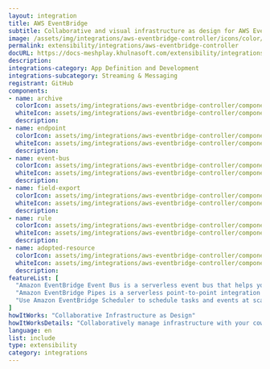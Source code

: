 ```yaml
---
layout: integration
title: AWS EventBridge
subtitle: Collaborative and visual infrastructure as design for AWS EventBridge
image: /assets/img/integrations/aws-eventbridge-controller/icons/color/aws-eventbridge-controller-color.svg
permalink: extensibility/integrations/aws-eventbridge-controller
docURL: https://docs-meshplay.khulnasoft.com/extensibility/integrations/aws-eventbridge-controller
description: 
integrations-category: App Definition and Development
integrations-subcategory: Streaming & Messaging
registrant: GitHub
components: 
- name: archive
  colorIcon: assets/img/integrations/aws-eventbridge-controller/components/archive/icons/color/archive-color.svg
  whiteIcon: assets/img/integrations/aws-eventbridge-controller/components/archive/icons/white/archive-white.svg
  description: 
- name: endpoint
  colorIcon: assets/img/integrations/aws-eventbridge-controller/components/endpoint/icons/color/endpoint-color.svg
  whiteIcon: assets/img/integrations/aws-eventbridge-controller/components/endpoint/icons/white/endpoint-white.svg
  description: 
- name: event-bus
  colorIcon: assets/img/integrations/aws-eventbridge-controller/components/event-bus/icons/color/event-bus-color.svg
  whiteIcon: assets/img/integrations/aws-eventbridge-controller/components/event-bus/icons/white/event-bus-white.svg
  description: 
- name: field-export
  colorIcon: assets/img/integrations/aws-eventbridge-controller/components/field-export/icons/color/field-export-color.svg
  whiteIcon: assets/img/integrations/aws-eventbridge-controller/components/field-export/icons/white/field-export-white.svg
  description: 
- name: rule
  colorIcon: assets/img/integrations/aws-eventbridge-controller/components/rule/icons/color/rule-color.svg
  whiteIcon: assets/img/integrations/aws-eventbridge-controller/components/rule/icons/white/rule-white.svg
  description: 
- name: adopted-resource
  colorIcon: assets/img/integrations/aws-eventbridge-controller/components/adopted-resource/icons/color/adopted-resource-color.svg
  whiteIcon: assets/img/integrations/aws-eventbridge-controller/components/adopted-resource/icons/white/adopted-resource-white.svg
  description: 
featureList: [
  "Amazon EventBridge Event Bus is a serverless event bus that helps you receive, filter, transform, route, and deliver events.",
  "Amazon EventBridge Pipes is a serverless point-to-point integration resource that helps you connect event producers to event consumers with optional filtering, enrichment, and transformation capabilities.",
  "Use Amazon EventBridge Scheduler to schedule tasks and events at scale."
]
howItWorks: "Collaborative Infrastructure as Design"
howItWorksDetails: "Collaboratively manage infrastructure with your coworkers synchronously sharing the same designs."
language: en
list: include
type: extensibility
category: integrations
---
```

